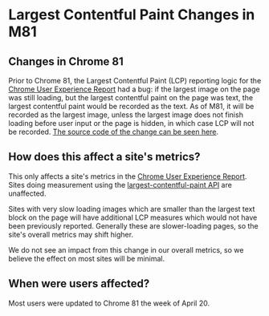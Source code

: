 # Largest Contentful Paint Changes in M81

## Changes in Chrome 81
Prior to Chrome 81, the Largest Contentful Paint (LCP) reporting logic for the
[Chrome User Experience Report](https://developers.google.com/web/tools/chrome-user-experience-report)
had a bug: if the largest image on the page was still loading, but the largest
contentful paint on the page was text, the largest contentful paint would be
recorded as the text. As of M81, it will be recorded as the largest image,
unless the largest image does not finish loading before user input or the page
is hidden, in which case LCP will not be recorded. [The source code of the change
can be seen here](https://chromium-review.googlesource.com/c/chromium/src/+/1998826).

## How does this affect a site's metrics?

This only affects a site's metrics in the
[Chrome User Experience Report](https://developers.google.com/web/tools/chrome-user-experience-report).
Sites doing measurement using the [largest-contentful-paint API](https://wicg.github.io/largest-contentful-paint/)
are unaffected.

Sites with very slow loading images which are smaller than the largest text
block on the page will have additional LCP measures which would not have been
previously reported. Generally these are slower-loading pages, so the site's
overall metrics may shift higher.

We do not see an impact from this change in our overall metrics, so we believe
the effect on most sites will be minimal.

## When were users affected?

Most users were updated to Chrome 81 the week of April 20.